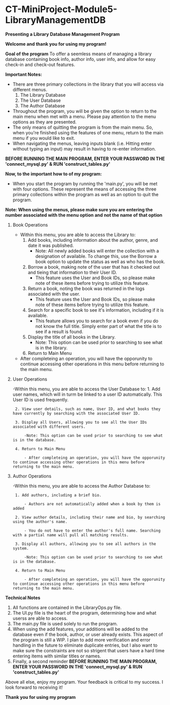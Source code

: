 # CT-MiniProject-Module5-LibraryManagementDB
**Presenting a Library Database Management Program**

**Welcome and thank you for using my program!**

**Goal of the program**
To offer a seemless means of managing a library database containing book info, author info, user info, and allow for easy check-in and check-out features.

**Important Notes:**
- There are three primary collections in the library that you will access via different menus.
    1. The Library Database
    2. The User Database
    3. The Author Database
- Throughout the program, you will be given the option to return to the main menu when met with a menu. Please pay attention to the menu options as they are presented.
- The only means of quitting the program is from the main menu. So, when you're finished using the features of one menu, return to the main menu if you would like to exit.
- When navigating the menus, leaving inputs blank (i.e. Hitting enter without typing an input) may result in having to re-enter information.

**BEFORE RUNNING THE MAIN PROGRAM, ENTER YOUR PASSWORD IN THE 'connect_mysql.py' & RUN 'construct_tables.py'**

**Now, to the important how to of my program:**

- When you start the program by running the 'main.py', you will be met with four options. These represent the means of accessing the three primary collections within the program as well as an option to quit the program.

**Note: When using the menus, please make sure you are entering the number associated with the menu option and not the name of that option**

1. Book Operations

    - Within this menu, you are able to access the Library to: 
        1. Add books, including information about the author, genre, and date it was published.
            - Note: All newly added books will enter the collection with a designation of available. To change this, use the Borrow a book option to update the status as well as who has the book.
        2. Borrow a book, making note of the user that has it checked out and tieing that information to their User ID.
            - This feature uses the User and Book IDs, so please make note of these items before trying to utilize this feature.
        3. Return a book, noting the book was returned in the logs associated with the user.
            - This feature uses the User and Book IDs, so please make note of these items before trying to utilize this feature.
        4. Search for a specific book to see it's information, including if it is available.
            - This feature allows you to search for a book even if you do not know the full title. Simply enter part of what the title is to see if a result is found.
        5. Display the title of all books in the Library.
            - Note: This option can be used prior to searching to see what is in the library.
        6. Return to Main Menu
    - After completeing an operation, you will have the opporunity to continue accessing other operations in this menu before returning to the main menu.

2. User Operations

    -Within this menu, you are able to access the User Database to:
        1. Add user names, which will in turm be linked to a user ID automatically. This User ID is used frequently.

        2. View user details, such as name, User ID, and what books they have currently by searching with the associated User ID.

        3. Display all Users, allowing you to see all the User IDs associated with different users.

            -Note: This option can be used prior to searching to see what is in the database.

        4. Return to Main Menu

            - After completeing an operation, you will have the opporunity to continue accessing other operations in this menu before returning to the main menu.

3. Author Operations

    -Within this menu, you are able to access the Author Database to:

        1. Add authors, including a brief bio.

            - Authors are not automatically added when a book by them is added

        2. View author details, including their name and bio, by searching using the author's name.

            - You do not have to enter the author's full name. Searching with a partial name will pull all matching results.

        3. Display all authors, allowing you to see all authors in the system.

            -Note: This option can be used prior to searching to see what is in the database.

        4. Return to Main Menu
        
            - After completeing an operation, you will have the opporunity to continue accessing other operations in this menu before returning to the main menu.

**Technical Notes**
 1. All functions are contained in the LibraryOps.py file.
 2. The UI.py file is the heart of the program, determining how and what userss are able to access.
 3. The main.py file is used solely to run the program.
 4. When using the add features, your additions will be added to the database even if the book, author, or user already exists. This aspect of the program is still a WIP. I plan to add more verification and error handling in the future to eliminate duplicate entries, but I also want to make sure the constraints are not so strigent that users have a hard time entering items with similar titles or names.
 5. Finally, a second reminder **BEFORE RUNNING THE MAIN PROGRAM, ENTER YOUR PASSWORD IN THE 'connect_mysql.py' & RUN 'construct_tables.py'**

Above all else, enjoy my program. Your feedback is critical to my success. I look forward to receiving it!

**Thank you for using my program**